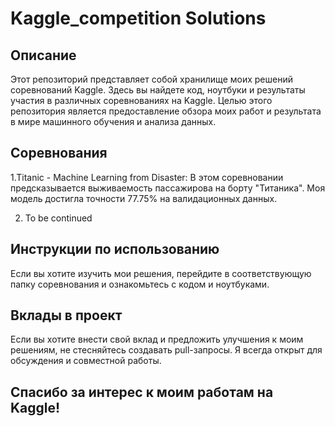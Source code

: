 # Kaggle_competition Solutions
## Описание

Этот репозиторий представляет собой хранилище моих решений соревнований Kaggle. 
Здесь вы найдете код, ноутбуки и результаты участия в различных соревнованиях на Kaggle. 
Целью этого репозитория является предоставление обзора моих работ и результата в мире машинного обучения и анализа данных.

## Соревнования

1.Titanic - Machine Learning from Disaster: В этом соревновании предсказывается выживаемость пассажирова на борту "Титаника".
Моя модель достигла точности 77.75% на валидационных данных.

2. To be continued


## Инструкции по использованию

Если вы хотите изучить мои решения, перейдите 
в соответствующую папку соревнования и ознакомьтесь с кодом и ноутбуками.

## Вклады в проект

Если вы хотите внести свой вклад и предложить улучшения к моим решениям, не стесняйтесь создавать pull-запросы.
Я всегда открыт для обсуждения и совместной работы.



## Спасибо за интерес к моим работам на Kaggle!

